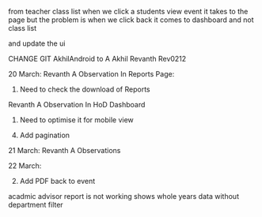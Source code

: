 <!-- Create the modal to show certificate new the pdf proof  -->


<!-- #teacher profile -> class assigned should be section name -->

<!-- #teacher profile remove Teacher ID from bottom -->

<!-- #student dashboard ->upcoming events backbutton -->

<!-- #teacher dashboard events list Invalid Date -->

<!-- homepage edit it -->

<!-- HOD MAM add year filter -->

<!-- add review comments -->

from teacher class list when we click a students view event it takes to the page but the problem is when we click back it comes to dashboard and not class list

<!-- student upcoming event back button  -->
and update the ui

<!-- upcoming event navigate correctly in student dashboard -->

<!-- hod profile page do same format as student/teacher profile -->

<!-- password show/hide icon -->

<!-- #add upcoming evnts for faculty also  -->


CHANGE GIT
AkhilAndroid to A Akhil
Revanth Rev0212


20 March:
Revanth A Observation In Reports Page:

1. Need to check the download of Reports
<!-- 2. Need to check the inactive students -->
<!-- 3. There are class Name Coming 2 Times Need to fix that -->
<!-- 4. Class Activity Summary Table Department Column must be removed -->

Revanth A Observation In HoD Dashboard

1. Need to optimise it for mobile view
<!-- 2. Need year filter in All Classses in all classes overview -->
<!-- 3. The Points is not comming for students in (Class View) -->
4. Add pagination


21 March:
Revanth A Observations 
<!-- 1. Leaderboard Yearwise,Department wise Filer(backend) - Fixed -->
<!-- 2. Have the LeftDashboard Constant in all pages -->
<!-- 3. Remove Back to Dashboard -->
<!-- 4. Make the Profile Page Similar to HOD Profile Page -->

22 March:
<!-- 1. Add a file size limit -->
2. Add PDF back to event
<!-- 3. Teacherdashboard class list Unauthorized -->



<!-- inactive students UI -->
<!-- 
Apply Similar Updates to All Report Methods
You'll need to apply the department filtering approach to all other report methods: -->

<!-- getTopStudents -->
<!-- getPopularCategories -->
<!-- getClassPerformance -->
<!-- getApprovalRates
getCategoryPerformanceByClass
getTrends
getClassParticipation -->





acadmic advisor report is not working
shows whole years data without department filter